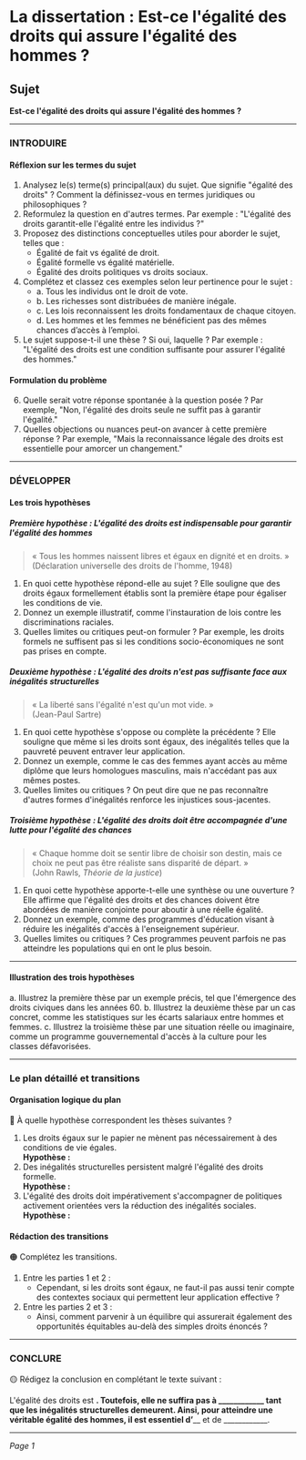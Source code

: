 # La dissertation : Est-ce l'égalité des droits qui assure l'égalité des hommes ?

## Sujet
**Est-ce l'égalité des droits qui assure l'égalité des hommes ?**

---

### INTRODUIRE

#### Réflexion sur les termes du sujet

1. Analysez le(s) terme(s) principal(aux) du sujet. Que signifie "égalité des droits" ? Comment la définissez-vous en termes juridiques ou philosophiques ? 
2. Reformulez la question en d'autres termes. Par exemple : "L'égalité des droits garantit-elle l'égalité entre les individus ?"
3. Proposez des distinctions conceptuelles utiles pour aborder le sujet, telles que : 
   - Égalité de fait vs égalité de droit.
   - Égalité formelle vs égalité matérielle.
   - Égalité des droits politiques vs droits sociaux.
4. Complétez et classez ces exemples selon leur pertinence pour le sujet :
   - a. Tous les individus ont le droit de vote.
   - b. Les richesses sont distribuées de manière inégale.
   - c. Les lois reconnaissent les droits fondamentaux de chaque citoyen.
   - d. Les hommes et les femmes ne bénéficient pas des mêmes chances d’accès à l’emploi.
5. Le sujet suppose-t-il une thèse ? Si oui, laquelle ? Par exemple : "L'égalité des droits est une condition suffisante pour assurer l'égalité des hommes."

#### Formulation du problème

6. Quelle serait votre réponse spontanée à la question posée ? Par exemple, "Non, l'égalité des droits seule ne suffit pas à garantir l'égalité."
7. Quelles objections ou nuances peut-on avancer à cette première réponse ? Par exemple, "Mais la reconnaissance légale des droits est essentielle pour amorcer un changement."

---

### DÉVELOPPER

#### Les trois hypothèses

##### Première hypothèse : L'égalité des droits est indispensable pour garantir l'égalité des hommes

> « Tous les hommes naissent libres et égaux en dignité et en droits. »  
> (Déclaration universelle des droits de l'homme, 1948)

1. En quoi cette hypothèse répond-elle au sujet ? Elle souligne que des droits égaux formellement établis sont la première étape pour égaliser les conditions de vie.
2. Donnez un exemple illustratif, comme l'instauration de lois contre les discriminations raciales.
3. Quelles limites ou critiques peut-on formuler ? Par exemple, les droits formels ne suffisent pas si les conditions socio-économiques ne sont pas prises en compte.

##### Deuxième hypothèse : L'égalité des droits n'est pas suffisante face aux inégalités structurelles

> « La liberté sans l'égalité n'est qu'un mot vide. »  
> (Jean-Paul Sartre)

1. En quoi cette hypothèse s'oppose ou complète la précédente ? Elle souligne que même si les droits sont égaux, des inégalités telles que la pauvreté peuvent entraver leur application.
2. Donnez un exemple, comme le cas des femmes ayant accès au même diplôme que leurs homologues masculins, mais n'accédant pas aux mêmes postes.
3. Quelles limites ou critiques ? On peut dire que ne pas reconnaître d'autres formes d'inégalités renforce les injustices sous-jacentes.

##### Troisième hypothèse : L'égalité des droits doit être accompagnée d'une lutte pour l'égalité des chances

> « Chaque homme doit se sentir libre de choisir son destin, mais ce choix ne peut pas être réaliste sans disparité de départ. »  
> (John Rawls, *Théorie de la justice*)

1. En quoi cette hypothèse apporte-t-elle une synthèse ou une ouverture ? Elle affirme que l'égalité des droits et des chances doivent être abordées de manière conjointe pour aboutir à une réelle égalité.
2. Donnez un exemple, comme des programmes d'éducation visant à réduire les inégalités d'accès à l'enseignement supérieur.
3. Quelles limites ou critiques ? Ces programmes peuvent parfois ne pas atteindre les populations qui en ont le plus besoin.

---

#### Illustration des trois hypothèses

a. Illustrez la première thèse par un exemple précis, tel que l'émergence des droits civiques dans les années 60.
b. Illustrez la deuxième thèse par un cas concret, comme les statistiques sur les écarts salariaux entre hommes et femmes.
c. Illustrez la troisième thèse par une situation réelle ou imaginaire, comme un programme gouvernemental d'accès à la culture pour les classes défavorisées.

---

### Le plan détaillé et transitions

#### Organisation logique du plan

🔴 À quelle hypothèse correspondent les thèses suivantes ?

1. Les droits égaux sur le papier ne mènent pas nécessairement à des conditions de vie égales.  
   **Hypothèse :**
2. Des inégalités structurelles persistent malgré l'égalité des droits formelle.  
   **Hypothèse :**
3. L'égalité des droits doit impérativement s'accompagner de politiques activement orientées vers la réduction des inégalités sociales.  
   **Hypothèse :**

#### Rédaction des transitions

🟠 Complétez les transitions.

1. Entre les parties 1 et 2 :  
   - Cependant, si les droits sont égaux, ne faut-il pas aussi tenir compte des contextes sociaux qui permettent leur application effective ?
2. Entre les parties 2 et 3 :  
   - Ainsi, comment parvenir à un équilibre qui assurerait également des opportunités équitables au-delà des simples droits énoncés ?

---

### CONCLURE

🟡 Rédigez la conclusion en complétant le texte suivant :

L'égalité des droits est ____________. Toutefois, elle ne suffira pas à ____________ tant que les inégalités structurelles demeurent. Ainsi, pour atteindre une véritable égalité des hommes, il est essentiel d’______________ et de ____________.

--- 

*Page 1*